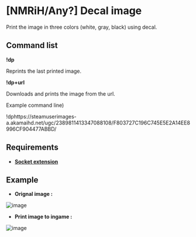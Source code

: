 # [NMRiH/Any?] Decal image
Print the image in three colors (white, gray, black) using decal.

## Command list

**!dp**

Reprints the last printed image.

**!dp+url**

Downloads and prints the image from the url.

Example command line)

!dphttps://steamuserimages-a.akamaihd.net/ugc/2389811413347088108/F803727C196C745E5E2A14EE8996CF904477ABBD/

## Requirements
* [**Socket extension**](http://forums.alliedmods.net/showthread.php?t=67640)


## Example

* **Orignal image :**

![image](https://github.com/user-attachments/assets/75c63c99-cb53-41d4-baa3-bfe270a2f5f2)


* **Print image to ingame :**

![image](https://github.com/user-attachments/assets/cbbdcb56-9aba-42ad-aab1-e92a2976cede)

